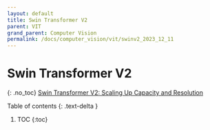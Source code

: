```yaml
---
layout: default
title: Swin Transformer V2
parent: VIT
grand_parent: Computer Vision
permalink: /docs/computer_vision/vit/swinv2_2023_12_11
---
```


# Swin Transformer V2
{: .no_toc}
[Swin Transformer V2: Scaling Up Capacity and Resolution](https://arxiv.org/abs/2111.09883)

Table of contents
{: .text-delta }
1. TOC
{:toc}



